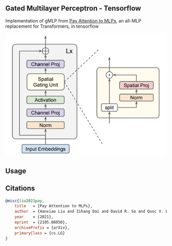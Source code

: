 ## Gated Multilayer Perceptron - Tensorflow

Implementation of gMLP from [Pay Attention to MLPs](https://arxiv.org/abs/2105.08050), an all-MLP replacement for Transformers, in tensorflow

![gMLP architecture](./gmlp.png "Overview of the gMLP architecture with Spatial Gating Unit (SGU)")


## Usage


## Citations

```bibtex
@misc{liu2021pay,
    title   = {Pay Attention to MLPs}, 
    author  = {Hanxiao Liu and Zihang Dai and David R. So and Quoc V. Le},
    year    = {2021},
    eprint  = {2105.08050},
    archivePrefix = {arXiv},
    primaryClass = {cs.LG}
}
```